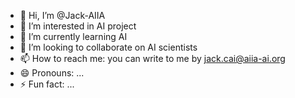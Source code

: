 - 👋 Hi, I’m @Jack-AIIA
- 👀 I’m interested in AI project
- 🌱 I’m currently learning AI
- 💞️ I’m looking to collaborate on AI scientists
- 📫 How to reach me: you can write to me by jack.cai@aiia-ai.org
- 😄 Pronouns: ...
- ⚡ Fun fact: ...

<!---
Jack-AIIA/Jack-AIIA is a ✨ special ✨ repository because its `README.md` (this file) appears on your GitHub profile.
You can click the Preview link to take a look at your changes.
--->
